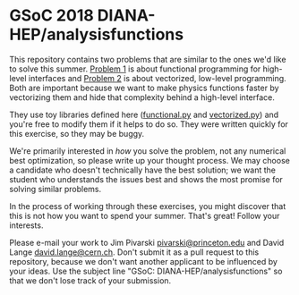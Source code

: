# GSoC 2018 DIANA-HEP/analysisfunctions

This repository contains two problems that are similar to the ones we'd like to solve this summer. [Problem 1](problem1.md) is about functional programming for high-level interfaces and [Problem 2](problem2.md) is about vectorized, low-level programming. Both are important because we want to make physics functions faster by vectorizing them and hide that complexity behind a high-level interface.

They use toy libraries defined here ([functional.py](functional.py) and [vectorized.py](vectorized.py)) and you're free to modify them if it helps to do so. They were written quickly for this exercise, so they may be buggy.

We're primarily interested in _how_ you solve the problem, not any numerical best optimization, so please write up your thought process. We may choose a candidate who doesn't technically have the best solution; we want the student who understands the issues best and shows the most promise for solving similar problems.

In the process of working through these exercises, you might discover that this is not how you want to spend your summer. That's great! Follow your interests.

Please e-mail your work to Jim Pivarski <pivarski@princeton.edu> and David Lange <david.lange@cern.ch>. Don't submit it as a pull request to this repository, because we don't want another applicant to be influenced by your ideas. Use the subject line "GSoC: DIANA-HEP/analysisfunctions" so that we don't lose track of your submission.
